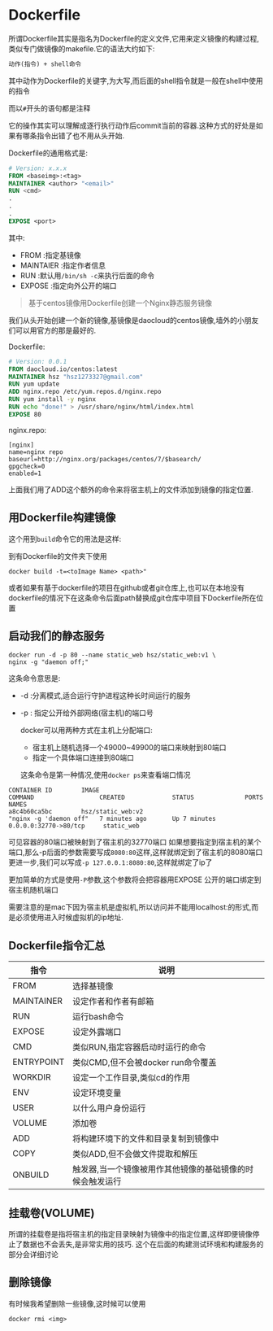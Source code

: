 # Dockerfile

所谓Dockerfile其实是指名为Dockerfile的定义文件,它用来定义镜像的构建过程,类似专门做镜像的makefile.它的语法大约如下:

```Dockerfile
动作(指令) + shell命令
```
其中动作为Dockerfile的关键字,为大写,而后面的shell指令就是一般在shell中使用的指令

而以`#`开头的语句都是注释

它的操作其实可以理解成逐行执行动作后commit当前的容器.这种方式的好处是如果有哪条指令出错了也不用从头开始.

Dockerfile的通用格式是:

```Dockerfile
# Version: x.x.x
FROM <baseimg>:<tag>
MAINTAINER <author> "<email>"
RUN <cmd>
.
.
.
EXPOSE <port>
```

其中:
+ FROM :指定基镜像
+ MAINTAIER :指定作者信息
+ RUN :默认用`/bin/sh -c`来执行后面的命令
+ EXPOSE :指定向外公开的端口

> 基于centos镜像用Dockerfile创建一个Nginx静态服务镜像

我们从头开始创建一个新的镜像,基镜像是daocloud的centos镜像,墙外的小朋友们可以用官方的那是最好的.

Dockerfile:

```Dockerfile
# Version: 0.0.1
FROM daocloud.io/centos:latest
MAINTAINER hsz "hsz1273327@gmail.com"
RUN yum update
ADD nginx.repo /etc/yum.repos.d/nginx.repo
RUN yum install -y nginx
RUN echo "done!" > /usr/share/nginx/html/index.html
EXPOSE 80
```
nginx.repo:
```
[nginx]
name=nginx repo
baseurl=http://nginx.org/packages/centos/7/$basearch/
gpgcheck=0
enabled=1
```
上面我们用了ADD这个额外的命令来将宿主机上的文件添加到镜像的指定位置.

## 用Dockerfile构建镜像

这个用到`build`命令它的用法是这样:

到有Dockerfile的文件夹下使用

```shell
docker build -t=<toImage Name> <path>"
```

或者如果有基于dockerfile的项目在github或者git仓库上,也可以在本地没有dockerfile的情况下在这条命令后面path替换成git仓库中项目下Dockerfile所在位置


## 启动我们的静态服务

```shell
docker run -d -p 80 --name static_web hsz/static_web:v1 \
nginx -g "daemon off;"
```
这条命令意思是:

+ -d :分离模式,适合运行守护进程这种长时间运行的服务
+ -p : 指定公开给外部网络(宿主机)的端口号

    docker可以用两种方式在主机上分配端口:

    + 宿主机上随机选择一个49000~49900的端口来映射到80端口
    + 指定一个具体端口连接到80端口

    这条命令是第一种情况,使用`docker ps`来查看端口情况

```shell
CONTAINER ID        IMAGE                                        COMMAND                  CREATED             STATUS              PORTS                     NAMES
a8c4b60ca5bc        hsz/static_web:v2                            "nginx -g 'daemon off"   7 minutes ago       Up 7 minutes        0.0.0.0:32770->80/tcp     static_web
```
可见容器的80端口被映射到了宿主机的32770端口
如果想要指定到宿主机的某个端口,那么-p后面的参数需要写成`8080:80`这样,这样就绑定到了宿主机的8080端口
更进一步,我们可以写成`-p 127.0.0.1:8080:80`,这样就绑定了ip了

更加简单的方式是使用`-P`参数,这个参数将会把容器用EXPOSE 公开的端口绑定到宿主机随机端口

需要注意的是mac下因为宿主机是虚拟机,所以访问并不能用localhost:<port>的形式,而是必须使用进入时候虚拟机的ip地址.

## Dockerfile指令汇总

指令|说明
---|---
FROM|选择基镜像
MAINTAINER|设定作者和作者有邮箱
RUN|运行bash命令
EXPOSE|设定外露端口
CMD|类似RUN,指定容器启动时运行的命令
ENTRYPOINT|类似CMD,但不会被docker run命令覆盖
WORKDIR|设定一个工作目录,类似cd的作用
ENV|设定环境变量
USER|以什么用户身份运行
VOLUME|添加卷
ADD|将构建环境下的文件和目录复制到镜像中
COPY|类似ADD,但不会做文件提取和解压
ONBUILD|触发器,当一个镜像被用作其他镜像的基础镜像的时候会触发运行


## 挂载卷(VOLUME)

所谓的挂载卷是指将宿主机的指定目录映射为镜像中的指定位置,这样即便镜像停止了数据也不会丢失,是非常实用的技巧.
这个在后面的构建测试环境和构建服务的部分会详细讨论

## 删除镜像

有时候我希望删除一些镜像,这时候可以使用

```shell
docker rmi <img>
```
